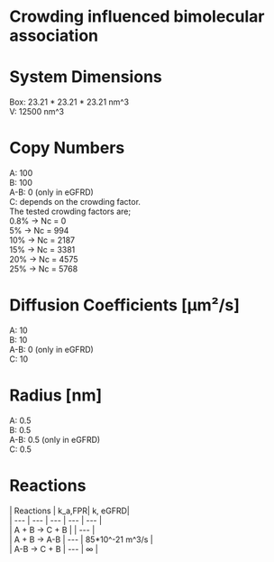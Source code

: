 # Crowding influenced bimolecular association
# System Dimensions  
Box: 23.21 * 23.21 * 23.21 nm^3  
V: 12500 nm^3  

# Copy Numbers  
A: 100  
B: 100  
A-B: 0	(only in eGFRD)  
C: depends on the crowding factor.  
The tested crowding factors are;  
0.8% -> Nc = 0  
5%   -> Nc = 994  
10%  -> Nc = 2187  
15%  -> Nc = 3381  
20%  -> Nc = 4575  
25%  -> Nc = 5768  

# Diffusion Coefficients [µm²/s]  
A: 10  
B: 10  
A-B: 0  (only in eGFRD)  
C: 10  

# Radius [nm]  
A: 0.5  
B: 0.5  
A-B: 0.5  (only in eGFRD)  
C: 0.5  

# Reactions
				
| Reactions | k_a,FPR| k, eGFRD|  
| --- | --- | --- | --- | --- |  
| A + B -> C + B |    | --- |  
| A + B -> A-B | --- | 85*10^-21 m^3/s |  
| A-B -> C + B | --- | $\infty$ |  
